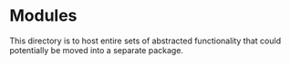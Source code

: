 # Modules

This directory is to host entire sets of abstracted functionality that could potentially be moved into a separate package.